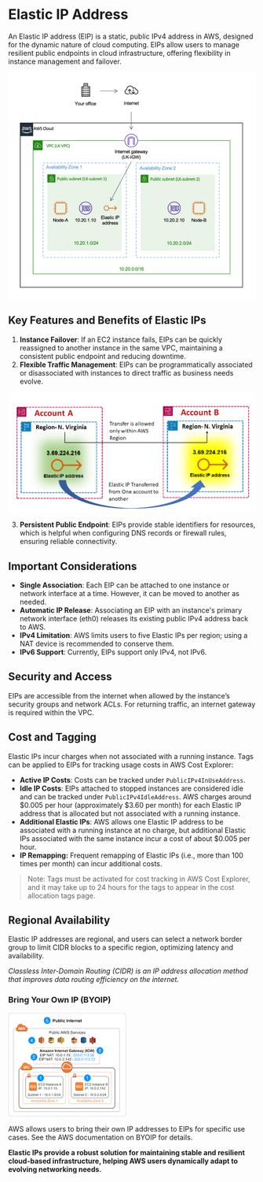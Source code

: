# Elastic IP Address

An Elastic IP address (EIP) is a static, public IPv4 address in AWS, designed for the dynamic nature of cloud computing. EIPs allow users to manage resilient public endpoints in cloud infrastructure, offering flexibility in instance management and failover.

![](img/EIP/EIP-03.png)

## Key Features and Benefits of Elastic IPs

1. **Instance Failover**: If an EC2 instance fails, EIPs can be quickly reassigned to another instance in the same VPC, maintaining a consistent public endpoint and reducing downtime.
2. **Flexible Traffic Management**: EIPs can be programmatically associated or disassociated with instances to direct traffic as business needs evolve.

![](img/EIP/EIP-01.png)

3. **Persistent Public Endpoint**: EIPs provide stable identifiers for resources, which is helpful when configuring DNS records or firewall rules, ensuring reliable connectivity.

## Important Considerations

- **Single Association**: Each EIP can be attached to one instance or network interface at a time. However, it can be moved to another as needed.  
- **Automatic IP Release**: Associating an EIP with an instance's primary network interface (eth0) releases its existing public IPv4 address back to AWS.  
- **IPv4 Limitation**: AWS limits users to five Elastic IPs per region; using a NAT device is recommended to conserve them.  
- **IPv6 Support**: Currently, EIPs support only IPv4, not IPv6.  

## Security and Access

EIPs are accessible from the internet when allowed by the instance’s security groups and network ACLs. For returning traffic, an internet gateway is required within the VPC.

## Cost and Tagging

Elastic IPs incur charges when not associated with a running instance. Tags can be applied to EIPs for tracking usage costs in AWS Cost Explorer:
- **Active IP Costs**: Costs can be tracked under `PublicIPv4InUseAddress`.  
- **Idle IP Costs**: EIPs attached to stopped instances are considered idle and can be tracked under `PublicIPv4IdleAddress`. AWS charges around $0.005 per hour (approximately $3.60 per month) for each Elastic IP address that is allocated but not associated with a running instance.  
- **Additional Elastic IPs**: AWS allows one Elastic IP address to be associated with a running instance at no charge, but additional Elastic IPs associated with the same instance incur a cost of about $0.005 per hour.  
- **IP Remapping:** Frequent remapping of Elastic IPs (i.e., more than 100 times per month) can incur additional costs.  

> Note: Tags must be activated for cost tracking in AWS Cost Explorer, and it may take up to 24 hours for the tags to appear in the cost allocation tags page.

## Regional Availability

Elastic IP addresses are regional, and users can select a network border group to limit CIDR blocks to a specific region, optimizing latency and availability.

*Classless Inter-Domain Routing (CIDR) is an IP address allocation method that improves data routing efficiency on the internet.*

### Bring Your Own IP (BYOIP)

![](img/EIP/EIP-02.png)

AWS allows users to bring their own IP addresses to EIPs for specific use cases. See the AWS documentation on BYOIP for details.




**Elastic IPs provide a robust solution for maintaining stable and resilient cloud-based infrastructure, helping AWS users dynamically adapt to evolving networking needs.**
